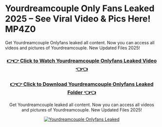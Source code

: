 # Yourdreamcouple Only Fans Leaked 2025 – See Viral Video & Pics Here! MP4Z0

Get Yourdreamcouple Onlyfans leaked all content. Now you can access all videos and pictures of Yourdreamcouple. New Updated Files 2025!  
<div align="center">
  
### [👉👉 Click to Watch Yourdreamcouple Onlyfans Leaked Video 👈👈](https://links2leaks.com/yourdreamcouple)  
### [👉👉 Click to Download Yourdreamcouple Onlyfans Leaked Folder 👈👈](https://links2leaks.com/yourdreamcouple)  

Get Yourdreamcouple leaked all content. Now you can access all videos and pictures of Yourdreamcouple. New Updated Files 2025!  

[![Yourdreamcouple Onlyfans Leaked](https://i.ibb.co/93hzkbrt/l2l.gif)](https://links2leaks.com/yourdreamcouple)  

</div>

